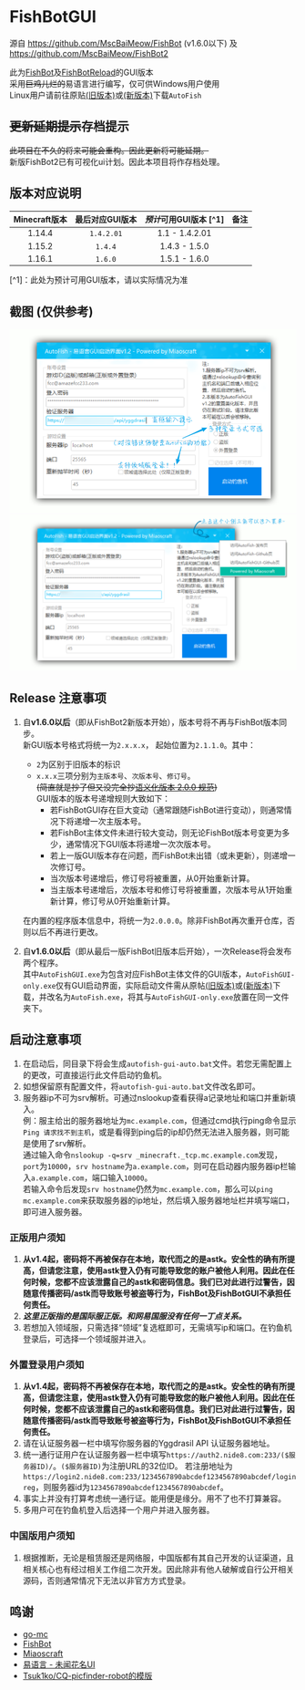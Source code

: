 # FishBotGUI
  
源自 https://github.com/MscBaiMeow/FishBot  (v1.6.0以下) 及 https://github.com/MscBaiMeow/FishBot2  
  
此为[FishBot](https://github.com/MscBaiMeow/FishBot)及[FishBotReload](https://github.com/MscBaiMeow/FishBot2)的GUI版本  
采用~~巨鸡儿烂的~~易语言进行编写，仅可供Windows用户使用  
Linux用户请前往原贴[(旧版本)](https://github.com/MscBaiMeow/FishBot/releases)或[(新版本)](https://github.com/MscBaiMeow/FishBot2/releases)下载`AutoFish`  

## ~~更新延期提示~~存档提示

~~此项目在不久的将来可能会重构。因此更新将可能延期。~~  
新版FishBot2已有可视化ui计划。因此本项目将作存档处理。

## 版本对应说明

| Minecraft版本 | 最后对应GUI版本 | *预计*可用GUI版本 [^1] | 备注 |
|:------:|:---------:|:---------:|:---------:|
| 1.14.4 | ```1.4.2.01``` | 1.1 - 1.4.2.01 ||
| 1.15.2 | ```1.4.4``` | 1.4.3 - 1.5.0 ||
| 1.16.1 | ```1.6.0``` | 1.5.1 - 1.6.0 ||

[^1]：此处为预计可用GUI版本，请以实际情况为准

## 截图 (仅供参考)
![1](https://raw.githubusercontent.com/Amazefcc233/FishBotGUI/master/images/snipaste_20190813_001417.png)
![2](https://raw.githubusercontent.com/Amazefcc233/FishBotGUI/master/images/snipaste_20190813_001716.png)

## Release 注意事项

1. 自**v1.6.0以后**（即从FishBot2新版本开始），版本号将不再与FishBot版本同步。  
   新GUI版本号格式将统一为```2.x.x.x```， 起始位置为```2.1.1.0```。其中：  
   - ```2```为区别于旧版本的标识
   - ```x.x.x```三项分别为```主版本号```、```次版本号```、```修订号```。  
     ~~(简直就是抄了但又没完全抄[语义化版本 2.0.0 规范](https://semver.org/lang/zh-CN/))~~  
     GUI版本的版本号递增规则大致如下：
     - 若FishBotGUI存在巨大变动（通常跟随FishBot进行变动），则通常情况下将递增一次主版本号。
     - 若FishBot主体文件未进行较大变动，则无论FishBot版本号变更为多少，通常情况下GUI版本将递增一次次版本号。
     - 若上一版GUI版本存在问题，而FishBot未出错（或未更新），则递增一次修订号。
     - 当次版本号递增后，修订号将被重置，从0开始重新计算。
     - 当主版本号递增后，次版本号和修订号将被重置，次版本号从1开始重新计算，修订号从0开始重新计算。
   
   在内置的程序版本信息中，将统一为`2.0.0.0`。除非FishBot再次重开仓库，否则以后不再进行更改。
2. 自**v1.6.0以后**（即从最后一版FishBot旧版本后开始），一次Release将会发布两个程序。  
   其中```AutoFishGUI.exe```为包含对应FishBot主体文件的GUI版本，```AutoFishGUI-only.exe```仅有GUI启动界面，实际启动文件需从原帖[(旧版本)](https://github.com/MscBaiMeow/FishBot/releases)或[(新版本)](https://github.com/MscBaiMeow/FishBotReload/releases)下载，并改名为```AutoFish.exe```，将其与```AutoFishGUI-only.exe```放置在同一文件夹下。

## 启动注意事项

1. 在启动后，同目录下将会生成```autofish-gui-auto.bat```文件。若您无需配置上的更改，可直接运行此文件启动钓鱼机。
2. 如想保留原有配置文件，将```autofish-gui-auto.bat```文件改名即可。
3. 服务器ip不可为srv解析。可通过nslookup查看获得a记录地址和端口并重新填入。  
例：服主给出的服务器地址为```mc.example.com```，但通过cmd执行ping命令显示```Ping 请求找不到主机```，或是看得到ping后的ip却仍然无法进入服务器，则可能是使用了srv解析。  
通过输入命令```nslookup -q=srv _minecraft._tcp.mc.example.com```发现，```port```为```10000```，```srv hostname```为```a.example.com```，则可在启动器内服务器ip栏输入```a.example.com```，端口输入```10000```。  
若输入命令后发现```srv hostname```仍然为```mc.example.com```，那么可以```ping mc.example.com```来获取服务器的ip地址，然后填入服务器地址栏并填写端口，即可进入服务器。

### 正版用户须知

1. **从v1.4起，密码将不再被保存在本地，取代而之的是astk。安全性的确有所提高，但请您注意，使用astk登入仍有可能导致您的账户被他人利用。因此在任何时候，您都不应该泄露自己的astk和密码信息。我们已对此进行过警告，因随意传播密码/astk而导致账号被盗等行为，FishBot及FishBotGUI不承担任何责任。**
2. ***这里正版指的是国际服正版。和网易国服没有任何一丁点关系。***
3. 若想加入领域服，只需选择“领域”复选框即可，无需填写ip和端口。在钓鱼机登录后，可选择一个领域服并进入。

### 外置登录用户须知

1. **从v1.4起，密码将不再被保存在本地，取代而之的是astk。安全性的确有所提高，但请您注意，使用astk登入仍有可能导致您的账户被他人利用。因此在任何时候，您都不应该泄露自己的astk和密码信息。我们已对此进行过警告，因随意传播密码/astk而导致账号被盗等行为，FishBot及FishBotGUI不承担任何责任。**
2. 请在认证服务器一栏中填写你服务器的Yggdrasil API 认证服务器地址。
3. 统一通行证用户在认证服务器一栏中填写```https://auth2.nide8.com:233/($服务器ID)/```。```($服务器ID)```为注册URL的32位ID。
  若注册地址为```https://login2.nide8.com:233/1234567890abcdef1234567890abcdef/loginreg```，则服务器id为```1234567890abcdef1234567890abcdef```。
4. 事实上并没有打算考虑统一通行证。能用便是缘分。用不了也不打算兼容。
5. 多用户可在钓鱼机登入后选择一个用户并进入服务器。

### 中国版用户须知

1. 根据推断，无论是租赁服还是网络服，中国版都有其自己开发的认证渠道，且相关核心也有经过相关工作组二次开发。因此除非有他人破解或自行公开相关源码，否则通常情况下无法以非官方方式登录。

## 鸣谢

- [go-mc](https://github.com/Tnze/go-mc)
- [FishBot](https://github.com/MscBaiMeow/FishBot)
- [Miaoscraft](https://github.com/miaoscraft/)
- [易语言 - 未闻花名UI](https://bbs.125.la/home.php?mod=space&uid=378021)
- [Tsuk1ko/CQ-picfinder-robot的模版](https://github.com/Tsuk1ko/CQ-picfinder-robot)
